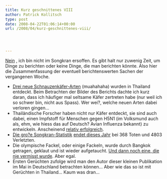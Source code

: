 ```yaml
---
title: Kurz geschnittenes VIII
author: Patrick Kollitsch
type: post
date: 2008-04-22T01:06:14+00:00
url: /2008/04/kurz-geschnittenes-viii/




---
```

[Nein][1] , ich bin nicht im Songkran ersoffen. Es gibt halt nur zuwenig Zeit, um Dinge zu berichten oder keine Dinge, die man berichten k&ouml;nnte. Also hier die Zusammenfassung der eventuell berichtenswerten Sachen der vergangenen Woche.

  * [Drei neue Schnauzenkäfer-Arten][2] (muahahaha) wurden in Thailand entdeckt. Beim Betrachten der Bilder des Berichts dachte ich kurz daran, dass ich häufiger mal seltsame Käfer zertreten habe (nur weil ich so schwer bin, nicht aus Spass). Wer wei?, welche neuen Arten dabei verloren gingen&#8230;
  * Thailändische Forscher haben nicht nur Käfer entdeckt, sie sind auch dabei, einen Impfstoff für Menschen gegen H5N1 (im Volksmund auch als, ehm, wie hiess das auf Deutsch? Avian Influenza bekannt) zu entwickeln. Anscheinend [relativ erfolgreich][3].
  * [Die gro?e Songkran-Statistik][4] [endet dieses Jahr][5] bei 368 Toten und 4803 Verletzten.
  * Die olympische Fackel, oder einige Fackeln, wurde durch Bangkok getragen, geklaut und ist wieder aufgetaucht. [Und dann noch eine, die nie vermisst wurde][6]. Aber egal.
  * Ersten Gerüchten zufolge wird man den Autor dieser kleinen Publikation im Mai in Deutschland betrachten k&ouml;nnen&#8230; Aber wie das so ist mit Gerüchten in Thailand&#8230; Kaum was dran&#8230;

 [1]: https://samui-samui.de/weblog/1563/songkran/#c001542
 [2]: http://enews.mcot.net/view.php?id=3804
 [3]: http://www.nationmultimedia.com/breakingnews/read.php?newsid=30071041
 [4]: https://samui-samui.de/weblog/1563/songkran/
 [5]: http://www.nationmultimedia.com/breakingnews/read.php?newsid=30071032
 [6]: http://www.nationmultimedia.com/2008/04/22/headlines/headlines_30071270.php